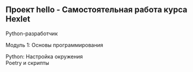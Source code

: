 <h2>Проект hello - Самостоятельная работа курса Hexlet</h2>

<p>Python-разработчик<br />
<p>Модуль 1: Основы программирования<br />
<p>Python: Настройка окружения<br />
Poetry и скрипты</p>